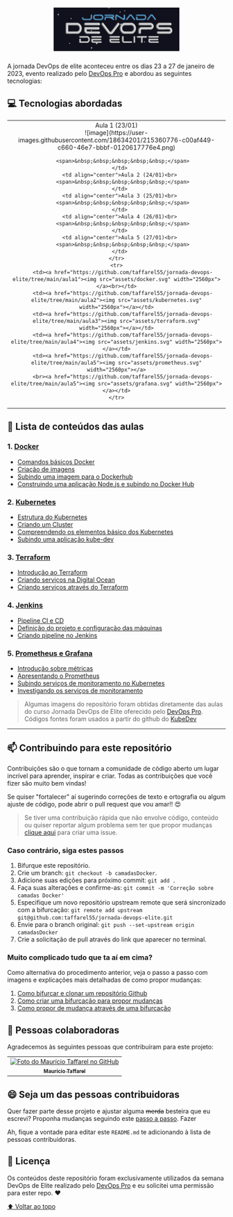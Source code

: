 <h1 id="inicio" align="center">
  <br>
  <img src="assets/2023-01-25-20-22-19.png" alt="Just a simple icon" height="100">
  <br>
</h1>

A jornada DevOps de elite aconteceu entre os dias 23 a 27 de janeiro de 2023, evento realizado pelo [DevOps Pro](https://www.devopspro.com.br/) e abordou as seguintes tecnologias:

## 💻 Tecnologias abordadas

<table>
  <tbody>
    <tr>
      <td align="center">Aula 1 (23/01)<br>![image](https://user-images.githubusercontent.com/18634201/215360776-c00af449-c660-46e7-bbbf-0120617776e4.png)

        <span>&nbsp;&nbsp;&nbsp;&nbsp;&nbsp;</span>
      </td>
      <td align="center">Aula 2 (24/01)<br>
        <span>&nbsp;&nbsp;&nbsp;&nbsp;&nbsp;</span>
      </td>
      <td align="center">Aula 3 (25/01)<br>
        <span>&nbsp;&nbsp;&nbsp;&nbsp;&nbsp;</span>
      </td>
      <td align="center">Aula 4 (26/01)<br>
        <span>&nbsp;&nbsp;&nbsp;&nbsp;&nbsp;</span>
      </td>
      <td align="center">Aula 5 (27/01)<br>
        <span>&nbsp;&nbsp;&nbsp;&nbsp;&nbsp;</span>
      </td>
    </tr>
    <tr>
        <td><a href="https://github.com/taffarel55/jornada-devops-elite/tree/main/aula1"><img src="assets/docker.svg" width="2560px"></a><br></td>
        <td><a href="https://github.com/taffarel55/jornada-devops-elite/tree/main/aula2"><img src="assets/kubernetes.svg" width="2560px"></a></td>
        <td><a href="https://github.com/taffarel55/jornada-devops-elite/tree/main/aula3"><img src="assets/terraform.svg" width="2560px"></a></td>
        <td><a href="https://github.com/taffarel55/jornada-devops-elite/tree/main/aula4"><img src="assets/jenkins.svg" width="2560px"></a></td>
        <td><a href="https://github.com/taffarel55/jornada-devops-elite/tree/main/aula5"><img src="assets/prometheus.svg" width="2560px"></a>
        <br><a href="https://github.com/taffarel55/jornada-devops-elite/tree/main/aula5"><img src="assets/grafana.svg" width="2560px"></a></td>
    </tr>
  </tbody>
</table>

## 🚀 Lista de conteúdos das aulas

### 1. [Docker](https://github.com/taffarel55/jornada-devops-elite/tree/main/aula1)
- [Comandos básicos Docker](https://github.com/taffarel55/jornada-devops-elite/tree/main/aula1#comandos-b%C3%A1sicos-docker)
- [Criação de imagens](https://github.com/taffarel55/jornada-devops-elite/tree/main/aula1#cria%C3%A7%C3%A3o-de-imagens)
- [Subindo uma imagem para o Dockerhub](https://github.com/taffarel55/jornada-devops-elite/tree/main/aula1#subindo-uma-imagem-para-o-dockerhub)
- [Construindo uma aplicação Node.js e subindo no Docker Hub](https://github.com/taffarel55/jornada-devops-elite/tree/main/aula1#construindo-uma-aplica%C3%A7%C3%A3o-nodejs-e-subindo-no-docker-hub)
### 2. [Kubernetes](https://github.com/taffarel55/jornada-devops-elite/tree/main/aula2)
- [Estrutura do Kubernetes](https://github.com/taffarel55/jornada-devops-elite/tree/main/aula2#estrutura-do-kubernetes)
- [Criando um Cluster](https://github.com/taffarel55/jornada-devops-elite/tree/main/aula2#criando-um-cluster)
- [Compreendendo os elementos básico dos Kubernetes](https://github.com/taffarel55/jornada-devops-elite/tree/main/aula2#compreendendo-os-elementos-b%C3%A1sico-dos-kubernetes)
- [Subindo uma aplicação kube-dev](https://github.com/taffarel55/jornada-devops-elite/tree/main/aula2#subindo-uma-aplica%C3%A7%C3%A3o)
### 3. [Terraform](https://github.com/taffarel55/jornada-devops-elite/tree/main/aula3)
- [Introdução ao Terraform](https://github.com/taffarel55/jornada-devops-elite/tree/main/aula3#introdu%C3%A7%C3%A3o-ao-terraform)
- [Criando serviços na Digital Ocean](https://github.com/taffarel55/jornada-devops-elite/tree/main/aula3#digital-ocean)
- [Criando serviços através do Terraform](https://github.com/taffarel55/jornada-devops-elite/tree/main/aula3#terraform)
### 4. [Jenkins](https://github.com/taffarel55/jornada-devops-elite/tree/main/aula4)
- [Pipeline CI e CD](https://github.com/taffarel55/jornada-devops-elite/tree/main/aula4#pipeline-ci-e-cd)
- [Definição do projeto e configuração das máquinas](https://github.com/taffarel55/jornada-devops-elite/tree/main/aula4#projeto)
- [Criando pipeline no Jenkins](https://github.com/taffarel55/jornada-devops-elite/tree/main/aula4#criando-o-pipeline-no-jenkins)
### 5. [Prometheus e Grafana](https://github.com/taffarel55/jornada-devops-elite/tree/main/aula5)
- [Introdução sobre métricas](https://github.com/taffarel55/jornada-devops-elite/tree/main/aula5#introdu%C3%A7%C3%A3o-sobre-m%C3%A9tricas)
- [Apresentando o Prometheus](https://github.com/taffarel55/jornada-devops-elite/tree/main/aula5#apresentando-o-prometheus)
- [Subindo serviços de monitoramento no Kubernetes](https://github.com/taffarel55/jornada-devops-elite/tree/main/aula5#subindo-servi%C3%A7os-de-monitoramento-no-kubernetes)
- [Investigando os serviços de monitoramento](https://github.com/taffarel55/jornada-devops-elite/tree/main/aula5#investigando-os-servi%C3%A7os-de-monitoramento)

> Algumas imagens do repositório foram obtidas diretamente das aulas do curso Jornada DevOps de Elite oferecido pelo [DevOps Pro](https://www.devopspro.com.br/).
> Códigos fontes foram usados a partir do github do [KubeDev](https://github.com/KubeDev)

---

<h2 id="contribuir">📫 Contribuindo para este repositório</h2>

Contribuições são o que tornam a comunidade de código aberto um lugar incrível para aprender, inspirar e criar. Todas as contribuições que você fizer são muito bem vindas!

Se quiser "fortalecer" aí sugerindo correções de texto e ortografia ou algum ajuste de código, pode abrir o pull request que vou amar!! :heart_eyes:

> Se tiver uma contribuição rápida que não envolve código, conteúdo ou quiser reportar algum problema sem ter que propor mudanças [clique aqui](https://github.com/taffarel55/jornada-devops-elite/issues/new) para criar uma issue.

### Caso contrário, siga estes passos

1. Bifurque este repositório.
2. Crie um branch: `git checkout -b camadasDocker`.
3. Adicione suas edições para próximo commit: `git add .`
4. Faça suas alterações e confirme-as: `git commit -m 'Correção sobre camadas Docker'`
5. Especifique um novo repositório upstream remote que será sincronizado com a bifurcação: `git remote add upstream git@github.com:taffarel55/jornada-devops-elite.git`
6. Envie para o branch original: `git push --set-upstream origin camadasDocker`
7. Crie a solicitação de pull através do link que aparecer no terminal.

### Muito complicado tudo que ta aí em cima?

Como alternativa do procedimento anterior, veja o passo a passo com imagens e explicações mais detalhadas de como propor mudanças:

1. [Como bifurcar e clonar um repositório Github](https://docs.github.com/pt/github/getting-started-with-github/quickstart/fork-a-repo)
2. [Como criar uma bifurcação para propor mudanças](https://docs.github.com/pt/pull-requests/collaborating-with-pull-requests/proposing-changes-to-your-work-with-pull-requests/creating-and-deleting-branches-within-your-repository)
3. [Como propor de mudança através de uma bifurcação](https://docs.github.com/pt/github/collaborating-with-pull-requests/proposing-changes-to-your-work-with-pull-requests/creating-a-pull-request-from-a-fork)

## 🤝 Pessoas colaboradoras

Agradecemos às seguintes pessoas que contribuíram para este projeto:

<table>
  <tr>
    <td align="center">
      <a href="https://github.com/taffarel55">
        <img src="https://avatars3.githubusercontent.com/u/18634201" width="100px;" alt="Foto do Maurício Taffarel no GitHub"/><br>
        <sub>
          <b>Maurício Taffarel</b>
        </sub>
      </a>
    </td>
    <!--
    <td align="center">
      <a href="#">
        <img src="https://s2.glbimg.com/FUcw2usZfSTL6yCCGj3L3v3SpJ8=/smart/e.glbimg.com/og/ed/f/original/2019/04/25/zuckerberg_podcast.jpg" width="100px;" alt="Foto do Mark Zuckerberg"/><br>
        <sub>
          <b>Mark Zuckerberg</b>
        </sub>
      </a>
    </td>
    <td align="center">
      <a href="#">
        <img src="https://miro.medium.com/max/360/0*1SkS3mSorArvY9kS.jpg" width="100px;" alt="Foto do Steve Jobs"/><br>
        <sub>
          <b>Steve Jobs</b>
        </sub>
      </a>
    </td>
    -->
  </tr>
</table>

## 😄 Seja um das pessoas contribuidoras<br>

Quer fazer parte desse projeto e ajustar alguma ~~merda~~ besteira que eu escrevi? Proponha mudanças seguindo este [passo a passo](#contribuir). Fazer

Ah, fique a vontade para editar este `README.md` te adicionando à lista de pessoas contribuidoras.

## 📝 Licença

<!-- Esse projeto está sob licença. Veja o arquivo [LICENÇA](LICENSE) para mais detalhes. -->

Os conteúdos deste repositório foram exclusivamente utilizados da semana DevOps de Elite realizado pelo [DevOps Pro](https://www.devopspro.com.br/) e eu solicitei uma permissão para ester repo. :heart:

[⬆ Voltar ao topo](#inicio)<br>
